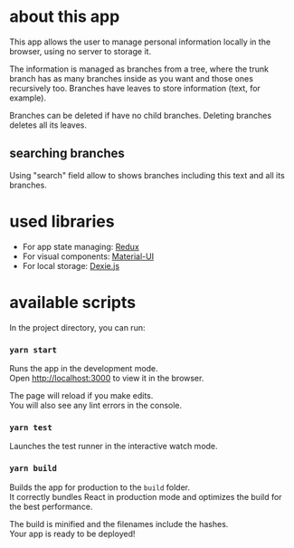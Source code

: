 # about this app

This app allows the user to manage personal information locally in the browser, using no server to storage it.

The information is managed as branches from a tree, where the trunk branch has as many branches inside as you want and those ones recursively too. Branches have leaves to store information (text, for example).

Branches can be deleted if have no child branches. Deleting branches deletes all its leaves.

## searching branches

Using "search" field allow to shows branches including this text and all its branches.

# used libraries

- For app state managing: [Redux](https://react-redux.js.org/)
- For visual components: [Material-UI](https://material-ui.com/)
- For local storage: [Dexie.js](https://dexie.org/)

# available scripts

In the project directory, you can run:

### `yarn start`

Runs the app in the development mode.\
Open [http://localhost:3000](http://localhost:3000) to view it in the browser.

The page will reload if you make edits.\
You will also see any lint errors in the console.

### `yarn test`

Launches the test runner in the interactive watch mode.

### `yarn build`

Builds the app for production to the `build` folder.\
It correctly bundles React in production mode and optimizes the build for the best performance.

The build is minified and the filenames include the hashes.\
Your app is ready to be deployed!
